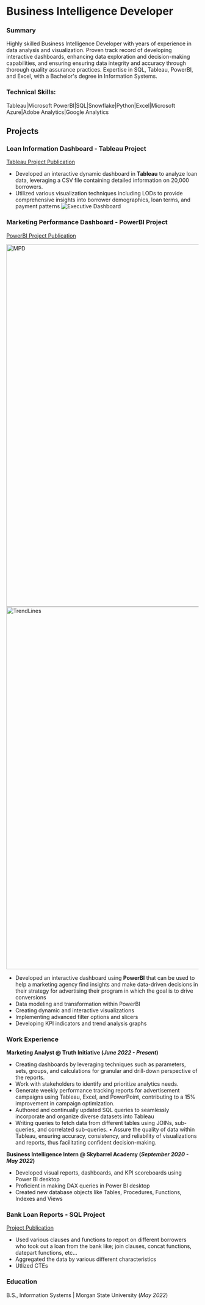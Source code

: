 # Business Intelligence Developer 

### Summary
Highly skilled Business Intelligence Developer with years of experience in data analysis and visualization. Proven track record of developing interactive dashboards, enhancing data exploration and decision-making capabilities, and ensuring ensuring data integrity and accuracy through thorough quality assurance practices. Expertise in SQL, Tableau, PowerBI, and Excel, with a Bachelor's degree in Information Systems.

### Technical Skills: 
Tableau|Microsoft PowerBI|SQL|Snowflake|Python|Excel|Microsoft Azure|Adobe Analytics|Google Analytics

## Projects
### Loan Information Dashboard - Tableau Project 
[Tableau Project Publication](https://public.tableau.com/app/profile/sampson.okereke/viz/LoanInformationDashboard/ExecutiveDashboard#1)

- Developed an interactive dynamic dashboard in **Tableau** to analyze loan data, leveraging a CSV file containing detailed information on 20,000 borrowers.
- Utilized various visualization techniques including LODs to provide comprehensive insights into borrower demographics, loan terms, and payment patterns
![Executive Dashboard](https://github.com/sampsoncco/SOkerekePortfolio/assets/122312933/cdb60e5b-2fad-49cf-9393-0deea0b8f10b)

### Marketing Performance Dashboard - PowerBI Project
[PowerBI Project Publication](https://app.powerbi.com/groups/me/reports/a2720035-35e6-49cc-bb55-cb14db925643/70a8d4b6aaf6db76ef96?experience=power-bi)

<img width="947" alt="MPD" src="https://github.com/sampsoncco/SOkerekePortfolio/assets/122312933/ef124fbf-3c72-431a-a1b4-c65136ac0f93">
<img width="947" alt="TrendLines" src="https://github.com/sampsoncco/SOkerekePortfolio/assets/122312933/76e50def-ff3c-41a6-9903-338bb50ea26d">

- Developed an interactive dashboard using **PowerBI** that can be used to help a marketing agency find insights and make data-driven decisions in their strategy for advertising their program in which the goal is to drive conversions
- Data modeling and transformation within PowerBI
- Creating dynamic and interactive visualizations
- Implementing advanced filter options and slicers
- Developing KPI indicators and trend analysis graphs

### Work Experience
**Marketing Analyst @ Truth Initiative (_June 2022 - Present_)**
- Creating dashboards by leveraging techniques such as parameters, sets, groups, and calculations for granular and drill-down perspective of the reports.
- Work with stakeholders to identify and prioritize analytics needs.
- Generate weekly performance tracking reports for advertisement campaigns using Tableau, Excel, and PowerPoint, contributing to a 15% improvement in campaign optimization.
- Authored and continually updated SQL queries to seamlessly incorporate and organize diverse datasets into Tableau
- Writing queries to fetch data from different tables using JOINs, sub-queries, and correlated sub-queries. • Assure the quality of data within Tableau, ensuring accuracy, consistency, and reliability of visualizations and reports, thus facilitating confident decision-making.

**Business Intelligence Intern @ Skybarrel Academy (_September 2020 - May 2022_)**
- Developed visual reports, dashboards, and KPI scoreboards using Power BI desktop 
- Proficient in making DAX queries in Power BI desktop
- Created new database objects like Tables, Procedures, Functions, Indexes and Views

### Bank Loan Reports - SQL Project 
[Project Publication](https://github.com/sampsoncco/Sampson-Okereke-SQL-Portfolio-/blob/main/Bank%20Loan%20Reports.sql)

- Used various clauses and functions to report on different borrowers who took out a loan from the bank like; join clauses, concat functions, datepart functions, etc...
- Aggregated the data by various different characteristics
- Utlized CTEs

### Education
B.S., Information Systems | Morgan State University (_May 2022_)
